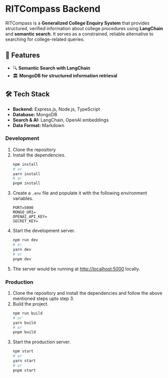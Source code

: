 # RITCompass Backend

RITCompass is a **Generalized College Enquiry System** that provides structured, verified information about college procedures using **LangChain** and **semantic search**. It serves as a constrained, reliable alternative to searching for college-related queries.

## 🚀 Features
- 🔍 **Semantic Search with LangChain**
- 🏛 **MongoDB for structured information retrieval**

## 🛠️ Tech Stack
- **Backend:** Express.js, Node.js, TypeScript
- **Database:** MongoDB
- **Search & AI:** LangChain, OpenAI embeddings
- **Data Format:** Markdown


### Development
1. Clone the repository
2. Install the dependencies.
    ```bash
    npm install
   # or
    yarn install
    # or
    pnpm install
    ```
3. Create a `.env` file and populate it with the following environment variables.
    ```dotenv
    PORT=5000
    MONGO_URI=
    OPENAI_API_KEY=
    SECRET_KEY=
    ```
4. Start the development server.
    ```bash
    npm run dev
    # or
    yarn dev
    # or
    pnpm dev
    ```
5. The server would be running at [http://localhost:5000](http://localhost:5000) locally.

### Production

1. Clone the repository and install the dependencies and follow the above mentioned steps upto step 3.
2. Build the project.
    ```bash
    npm run build
    # or
    yarn build
    # or
    pnpm build
    ```
3. Start the production server.
    ```bash
    npm start
    # or
    yarn start
    # or
    pnpm start
    ```